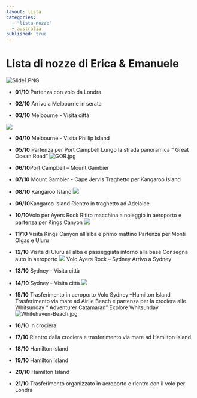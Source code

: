 ```yaml
---
layout: lista
categories: 
  - "lista-nozze"
  - australia
published: true
---
```


# Lista di nozze di Erica & Emanuele

![Slide1.PNG]({{site.baseurl}}/images/Slide1.PNG)
 
- **01/10** Partenza con volo da Londra
 
- **02/10**  Arrivo a Melbourne in serata
 
- **03/10** Melbourne - Visita città 
 
![]({{site.baseurl}}/images/01-melbourne.jpg)
 
- **04/10** Melbourne - Visita  Phillip Island
 
- **05/10** Partenza per Port Campbell 
	Lungo la strada panoramica “ Great Ocean Road”
 	![GOR.jpg]({{site.baseurl}}/images/GOR.jpg)
 
 
- **06/10**Port Campbell – Mount Gambier 
 
- **07/10** Mount Gambier  - Cape Jervis 
 	Traghetto per Kangaroo Island 
 
- **08/10** Kangaroo Island
 	![]({{site.baseurl}}/images/KI.jpg)
 
- **09/10**Kangaroo Island 
 	Rientro in traghetto ad Adelaide
 
- **10/10**Volo per Ayers Rock
 	Ritiro macchina a noleggio  in aeroporto e partenza per Kings Canyon 
 	![]({{site.baseurl}}/images/Kings%20Canyon%202.JPG)

- **11/10** Visita Kings Canyon all’alba e primo mattino 
 	Partenza per Monti Olgas e Uluru 
 
- **12/10** Visita di Uluru all’alba e passeggiata intorno alla base 
	Consegna auto in aeroporto 
    ![]({{site.baseurl}}/images/wg001_uluru_1.jpg)
    Volo  Ayers Rock – Sydney 
    Arrivo a Sydney 

- **13/10** Sydney  - Visita città 
 
- **14/10**     Sydney - Visita città 
 	![]({{site.baseurl}}/images/tramonto-sidney-australia.jpg)
 
- **15/10** Trasferimento in aeroporto 
 	Volo Sydney –Hamilton Island 
  	Trasferimento via mare ad Airlie Beach e partenza per la crociera alle Whitsunday 
  	“ Adventurer Catamaran” Explore Whitsunday
  	![Whitehaven-Beach.jpg]({{site.baseurl}}/images/Whitehaven-Beach.jpg)

- **16/10** In crociera
 
- **17/10** Rientro dalla crociera e trasferimento via mare ad  Hamilton Island
 
- **18/10** Hamilton Island
 
- **19/10** Hamilton Island
 
- **20/10** Hamilton Island
 
- **21/10** Trasferimento organizzato in aeroporto e rientro con il volo per Londra
